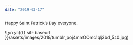 ```yaml
---
date: "2019-03-17"
---
```


Happy Saint Patrick’s Day everyone.

![yo yo]({{ site.baseurl }}/assets/images/2019/tumblr_poj4mmOOmc1qlj3bd_540.jpg)
